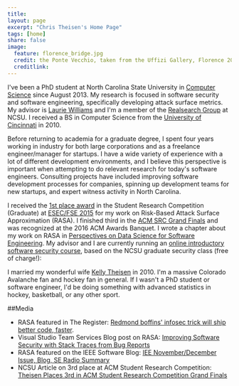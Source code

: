 ```yaml
---
title:
layout: page
excerpt: "Chris Theisen's Home Page"
tags: [home]
share: false
image:
  feature: florence_bridge.jpg
  credit: the Ponte Vecchio, taken from the Uffizi Gallery, Florence 2015
  creditlink:
---
```


I've been a PhD student at North Carolina State University in [Computer Science](http://www.csc.ncsu.edu/) since August 2013. My research is focused in software security and software engineering, specifically developing attack surface metrics. My advisor is [Laurie Williams](http://collaboration.csc.ncsu.edu/laurie/) and I'm a member of the [Realsearch Group](http://www.realsearchgroup.com/realsearch/) at NCSU. I received a BS in Computer Science from the [University of Cincinnati](http://eecs.ceas.uc.edu/) in 2010.

Before returning to academia for a graduate degree, I spent four years working in industry for both large corporations and as a freelance engineer/manager for startups. I have a wide variety of experience with a lot of different development environments, and I believe this perspective is important when attempting to do relevant research for today's software engineers. Consulting projects have included improving software development processes for companies, spinning up development teams for new startups, and expert witness activity in North Carolina.

I received the [1st place award](https://raw.githubusercontent.com/theisencr/theisencr.github.io/master/assets/FSE-SRC_2015.jpg) in the Student Research Competition (Graduate) at [ESEC/FSE 2015](http://esec-fse15.dei.polimi.it/) for my work on Risk-Based Attack Surface Approximation (RASA). I finished third in the [ACM SRC Grand Finals](http://src.acm.org/) and was recognized at the 2016 ACM Awards Banquet. I wrote a chapter about my work on RASA in [Perspectives on Data Science for Software Engineering](http://www.amazon.com/Perspectives-Data-Science-Software-Engineering/dp/0128042060). My advisor and I are currently running an [online introductory software security course](https://www.learnsoftwaresecurity.com/), based on the NCSU graduate security class (free of charge!):

I married my wonderful wife [Kelly Theisen](https://sites.google.com/site/theiseneportfolio/) in 2010. I'm a massive Colorado Avalanche fan and hockey fan in general. If I wasn't a PhD student or software engineer, I'd be doing something with advanced statistics in hockey, basketball, or any other sport.

##Media

- RASA featured in The Register: [Redmond boffins' infosec trick will ship better code, faster](http://www.theregister.co.uk/2015/03/17/redmond_boffins_infosec_trick_will_ship_better_code_faster/).
- Visual Studio Team Services Blog post on RASA: [Improving Software Security with Stack Traces from Bug Reports](https://www.visualstudio.com/en-us/articles/devopsmsft/attack-surface-detection)
- RASA featured on the IEEE Software Blog: [IEE November/December Issue, Blog, SE Radio Summary](http://blog.ieeesoftware.org/2017/01/ieee-novemberdecember-issue-blog-se.html)
- NCSU Article on 3rd place at ACM Student Research Competition: [Theisen Places 3rd in ACM Student Research Competition Grand Finals](https://www.csc.ncsu.edu/news/1914)
